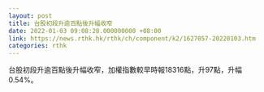 ```yaml
---
layout: post
title: 台股初段升逾百點後升幅收窄
date: 2022-01-03 09:08:28.000000000 +08:00
link: https://news.rthk.hk/rthk/ch/component/k2/1627057-20220103.htm
categories: rthk
---
```


台股初段升逾百點後升幅收窄，加權指數較早時報18316點，升97點，升幅0.54%。
